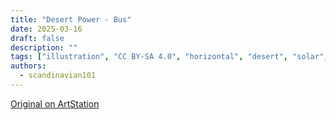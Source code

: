 ```yaml
---
title: "Desert Power - Bus"
date: 2025-03-16
draft: false
description: ""
tags: ["illustration", "CC BY-SA 4.0", "horizontal", "desert", "solar", "infrastructure", "transport"]
authors:
  - scandinavian101
---
```


[Original on ArtStation](https://www.artstation.com/artwork/0l5BwV)

